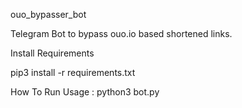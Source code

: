 ouo_bypasser_bot

Telegram Bot to bypass ouo.io based shortened links.


Install Requirements

pip3 install -r requirements.txt


How To Run
Usage : python3 bot.py
